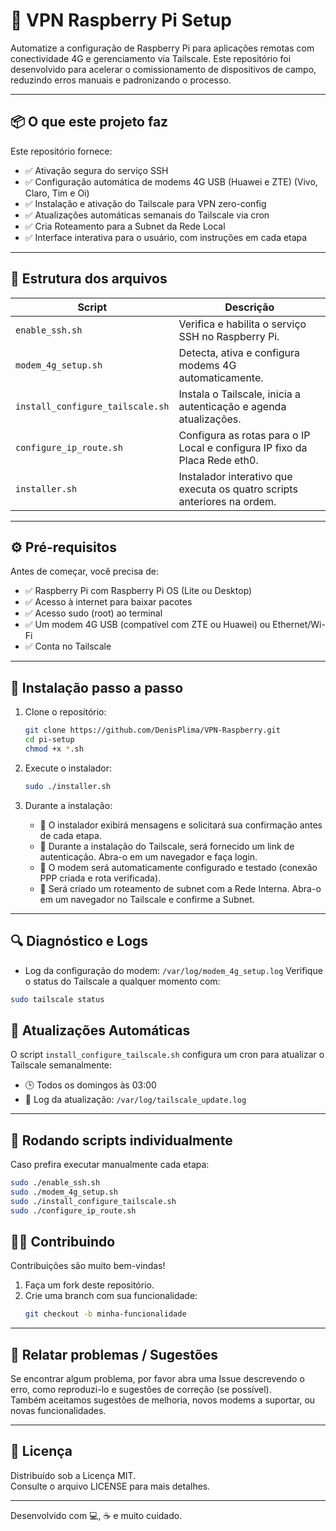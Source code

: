# 🧰 VPN Raspberry Pi Setup

Automatize a configuração de Raspberry Pi para aplicações remotas com conectividade 4G e gerenciamento via Tailscale. Este repositório foi desenvolvido para acelerar o comissionamento de dispositivos de campo, reduzindo erros manuais e padronizando o processo.

---
## 📦 O que este projeto faz

Este repositório fornece:

- ✅ Ativação segura do serviço SSH  
- ✅ Configuração automática de modems 4G USB (Huawei e ZTE) (Vivo, Claro, Tim e Oi)  
- ✅ Instalação e ativação do Tailscale para VPN zero-config  
- ✅ Atualizações automáticas semanais do Tailscale via cron
- ✅ Cria Roteamento para a Subnet da Rede Local
- ✅ Interface interativa para o usuário, com instruções em cada etapa  

---
## 📁 Estrutura dos arquivos

| Script                  | Descrição                                                  |
|-------------------------|------------------------------------------------------------|
| `enable_ssh.sh`       | Verifica e habilita o serviço SSH no Raspberry Pi.        |
| `modem_4g_setup.sh`     | Detecta, ativa e configura modems 4G automaticamente.      |
| `install_configure_tailscale.sh`   | Instala o Tailscale, inicia a autenticação e agenda atualizações. |
| `configure_ip_route.sh`   | Configura as rotas para o IP Local e configura IP fixo da Placa Rede eth0. |
| `installer.sh`        | Instalador interativo que executa os quatro scripts anteriores na ordem. |

---
## ⚙️ Pré-requisitos

Antes de começar, você precisa de:

- ✅ Raspberry Pi com Raspberry Pi OS (Lite ou Desktop)  
- ✅ Acesso à internet para baixar pacotes  
- ✅ Acesso sudo (root) ao terminal  
- ✅ Um modem 4G USB (compatível com ZTE ou Huawei) ou Ethernet/Wi-Fi 
- ✅ Conta no Tailscale  

---
## 🚀 Instalação passo a passo

1. Clone o repositório:
    ```bash
    git clone https://github.com/DenisPlima/VPN-Raspberry.git
    cd pi-setup
    chmod +x *.sh
    ```
2. Execute o instalador:
    ```bash
    sudo ./installer.sh
    ```

3. Durante a instalação:
    - 🔹 O instalador exibirá mensagens e solicitará sua confirmação antes de cada etapa.  
    - 🔹 Durante a instalação do Tailscale, será fornecido um link de autenticação. Abra-o em um navegador e faça login.  
    - 🔹 O modem será automaticamente configurado e testado (conexão PPP criada e rota verificada).
    - 🔹 Será criado um roteamento de subnet com a Rede Interna. Abra-o em um navegador no Tailscale e confirme a Subnet.

---
## 🔍 Diagnóstico e Logs

- Log da configuração do modem: `/var/log/modem_4g_setup.log`
Verifique o status do Tailscale a qualquer momento com:

```bash
sudo tailscale status
```

## 🔄 Atualizações Automáticas

O script `install_configure_tailscale.sh` configura um cron para atualizar o Tailscale semanalmente:

- 🕒 Todos os domingos às 03:00  
- 📝 Log da atualização: `/var/log/tailscale_update.log`  

---
## 🧩 Rodando scripts individualmente

Caso prefira executar manualmente cada etapa:

```bash
sudo ./enable_ssh.sh
sudo ./modem_4g_setup.sh
sudo ./install_configure_tailscale.sh
sudo ./configure_ip_route.sh
````

## 🧑‍💻 Contribuindo

Contribuições são muito bem-vindas!

1. Faça um fork deste repositório.  
2. Crie uma branch com sua funcionalidade:  
   ```bash
   git checkout -b minha-funcionalidade
---
   
## 🐛 Relatar problemas / Sugestões

Se encontrar algum problema, por favor abra uma Issue descrevendo o erro, como reproduzi-lo e sugestões de correção (se possível).  
Também aceitamos sugestões de melhoria, novos modems a suportar, ou novas funcionalidades.

---
## 📄 Licença

Distribuído sob a Licença MIT.  
Consulte o arquivo LICENSE para mais detalhes.

---

Desenvolvido com 💻, ☕ e muito cuidado.





